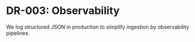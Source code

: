 # DR-003: Observability

We log structured JSON in production to simplify ingestion by observability pipelines.
